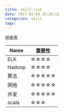 ```yaml
---
title: skill-list
date: 2017-03-09 15:20:51
categories: skill
tags:
---
```

技能表

|Name|重要性|
|-|-|
|ELK|☆☆☆☆|
|Hadoop|☆☆☆☆|
|算法|☆☆☆☆☆|
|网络|☆☆☆☆☆|
|并发|☆☆☆☆☆|
|scala|☆☆☆|
